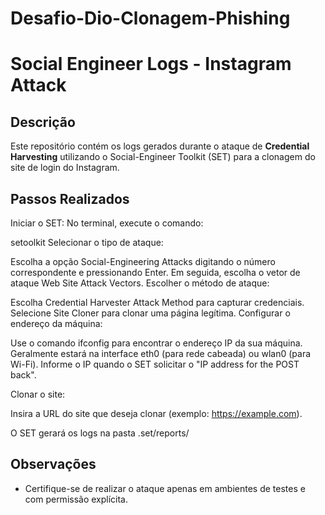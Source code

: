 # Desafio-Dio-Clonagem-Phishing


# Social Engineer Logs - Instagram Attack

## Descrição
Este repositório contém os logs gerados durante o ataque de **Credential Harvesting** utilizando o Social-Engineer Toolkit (SET) para a clonagem do site de login do Instagram.

## Passos Realizados



Iniciar o SET: No terminal, execute o comando:

setoolkit
Selecionar o tipo de ataque:

Escolha a opção Social-Engineering Attacks digitando o número correspondente e pressionando Enter.
Em seguida, escolha o vetor de ataque Web Site Attack Vectors.
Escolher o método de ataque:

Escolha Credential Harvester Attack Method para capturar credenciais.
Selecione Site Cloner para clonar uma página legítima.
Configurar o endereço da máquina:

Use o comando ifconfig para encontrar o endereço IP da sua máquina. Geralmente estará na interface eth0 (para rede cabeada) ou wlan0 (para Wi-Fi).
Informe o IP quando o SET solicitar o "IP address for the POST back".

Clonar o site:

Insira a URL do site que deseja clonar (exemplo: https://example.com).

 O SET gerará os logs na pasta .set/reports/

## Observações
- Certifique-se de realizar o ataque apenas em ambientes de testes e com permissão explícita.
